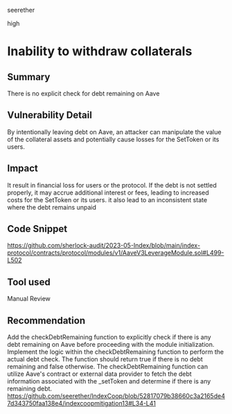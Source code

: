 seerether

high

# Inability to withdraw collaterals

## Summary
There is no explicit check for debt remaining on Aave 
## Vulnerability Detail
By intentionally leaving debt on Aave, an attacker can manipulate the value of the collateral assets and potentially cause losses for the SetToken or its users.
## Impact
It result in financial loss for users or the protocol. If the debt is not settled properly, it may accrue additional interest or fees, leading to increased costs for the SetToken or its users. it also lead to an inconsistent state where the debt remains unpaid
## Code Snippet
https://github.com/sherlock-audit/2023-05-Index/blob/main/index-protocol/contracts/protocol/modules/v1/AaveV3LeverageModule.sol#L499-L502
## Tool used

Manual Review

## Recommendation
Add the  checkDebtRemaining function  to explicitly check if there is any debt remaining on Aave before proceeding with the module initialization. Implement the logic within the checkDebtRemaining function to perform the actual debt check. The function should return true if there is no debt remaining and false otherwise.
The checkDebtRemaining function can utilize Aave's contract or external data provider to fetch the debt information associated with the _setToken and determine if there is any remaining debt.
https://github.com/seerether/IndexCoop/blob/52817079b38660c3a2165de47d343750faa138e4/indexcoopmitigation13#L34-L41
